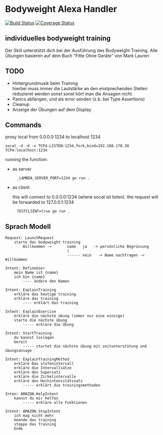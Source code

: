 # Bodyweight Alexa Handler
[![Build Status](https://travis-ci.org/gipde/bodyweight.svg?branch=master)](https://travis-ci.org/gipde/bodyweight)
[![Coverage Status](https://coveralls.io/repos/github/gipde/bodyweight/badge.svg?branch=master)](https://coveralls.io/github/gipde/bodyweight?branch=master)

## individuelles bodyweight training

Der Skill unterstützt dich bei der Ausführung des Bodyweight Training. Alle Übungen basieren auf dem Buch "Fitte Ohne Geräte" von Mark Lauren

## TODO
- Hintergrundmusik beim Training \
  hierbei muss immer die Lautstärke an den enstprechenden Stellen reduzieret werden sonst sonst hört man die Ansagen nicht.
- Panics abfangen, und als error senden (z.b. bei Type Assertions)
- Cleanup
- Anzeige der Übungen auf dem Display

## Commands
proxy local from 0.0.0.0:1234 to localhost 1234

    socat -d -d -x TCP4-LISTEN:1234,fork,bind=192.168.178.30 TCP4:localhost:1234

running the function:
- as server

        _LAMBDA_SERVER_PORT=1234 go run .


- as client
    
    this will connect to 0.0.0.0:1234 (where socat ist listen). the request will be forwarded to 127.0.0.1:1234

        TESTCLIENT=true go run .

## Sprach Modell

    Request: LaunchRequest
        starte das bodyweight training
            Willkommen ->       name   ja   -> persönliche Begrüssung
                                |
                                ------ nein   -> Name nachfragen -> Willkommen

    Intent: DefineUser
        mein Name ist {name}
        ich bin {name}
            ---- ändere den Namen

    Intent: ExplainTraining
        erkläre das heutige training
        erkläre das training
            ---- erklärt das training

    Intent: ExplainExercise
        erkläre die nächste übung (immer nur eine einzige)
        starte die nächste übung
            ----- erkläre die Übung

    Intent: StartTraining
        du kannst loslegen
        bereit
            ----- startet die nächste übung mit zeitunterstütung und übungsansage

    Intent: ExplainTrainingMethod
        erkläre Das stufenintervall
        erkläre die Intervallsätze
        erkläre den Supersatz
        erkläre die Zirkelintervalle
        erkläre den Hochintensitätssatz
            ----- erklärt die trainingsmethoden

    Inten: AMAZON.HelpIntent
        kannst du mir helfen
            ----- erkläre alle Funktionen

    Intent: AMAZON.StopIntent
        ich mag nicht mehr
        beende das training
        stoppe das Training
        Ende



                    